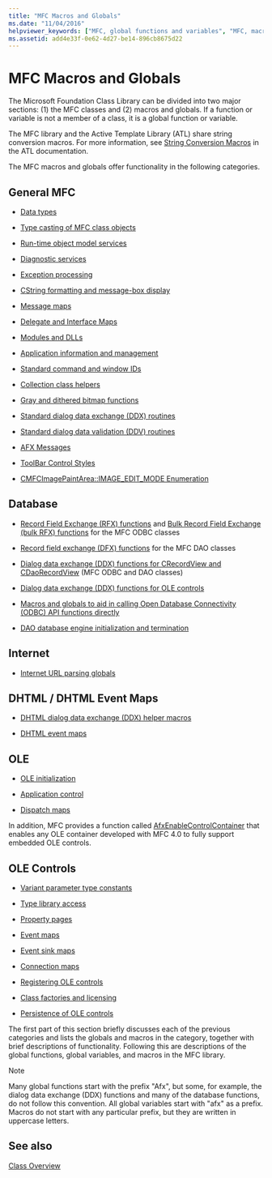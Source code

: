 ```yaml
---
title: "MFC Macros and Globals"
ms.date: "11/04/2016"
helpviewer_keywords: ["MFC, global functions and variables", "MFC, macros", "global functions, MFC", "macros, MFC", "global functions [MFC]", "global variables, MFC", "Afx naming convention", "macros"]
ms.assetid: add4e33f-0e62-4d27-be14-896cb8675d22
---
```

# MFC Macros and Globals

The Microsoft Foundation Class Library can be divided into two major sections: (1) the MFC classes and (2) macros and globals. If a function or variable is not a member of a class, it is a global function or variable.

The MFC library and the Active Template Library (ATL) share string conversion macros. For more information, see [String Conversion Macros](../../atl/reference/string-conversion-macros.md) in the ATL documentation.

The MFC macros and globals offer functionality in the following categories.

## General MFC

- [Data types](data-types-mfc.md)

- [Type casting of MFC class objects](type-casting-of-mfc-class-objects.md)

- [Run-time object model services](run-time-object-model-services.md)

- [Diagnostic services](diagnostic-services.md)

- [Exception processing](exception-processing.md)

- [CString formatting and message-box display](cstring-formatting-and-message-box-display.md)

- [Message maps](message-map-macros-mfc.md)

- [Delegate and Interface Maps](delegate-and-interface-maps.md)

- [Modules and DLLs](extension-dll-macros.md)

- [Application information and management](application-information-and-management.md)

- [Standard command and window IDs](standard-command-and-window-ids.md)

- [Collection class helpers](collection-class-helpers.md)

- [Gray and dithered bitmap functions](gray-and-dithered-bitmap-functions.md)

- [Standard dialog data exchange (DDX) routines](standard-dialog-data-exchange-routines.md)

- [Standard dialog data validation (DDV) routines](standard-dialog-data-validation-routines.md)

- [AFX Messages](afx-messages.md)

- [ToolBar Control Styles](toolbar-control-styles.md)

- [CMFCImagePaintArea::IMAGE_EDIT_MODE Enumeration](cmfcimagepaintarea-image-edit-mode-enumeration.md)

## Database

- [Record Field Exchange (RFX) functions](record-field-exchange-functions.md) and [Bulk Record Field Exchange (bulk RFX) functions](record-field-exchange-functions.md) for the MFC ODBC classes

- [Record field exchange (DFX) functions](record-field-exchange-functions.md) for the MFC DAO classes

- [Dialog data exchange (DDX) functions for CRecordView and CDaoRecordView](dialog-data-exchange-functions-for-crecordview-and-cdaorecordview.md) (MFC ODBC and DAO classes)

- [Dialog data exchange (DDX) functions for OLE controls](dialog-data-exchange-functions-for-ole-controls.md)

- [Macros and globals to aid in calling Open Database Connectivity (ODBC) API functions directly](database-macros-and-globals.md)

- [DAO database engine initialization and termination](dao-database-engine-initialization-and-termination.md)

## Internet

- [Internet URL parsing globals](internet-url-parsing-globals.md)

## DHTML / DHTML Event Maps

- [DHTML dialog data exchange (DDX) helper macros](ddx-dhtml-helper-macros.md)

- [DHTML event maps](dhtml-event-maps.md)

## OLE

- [OLE initialization](ole-initialization.md)

- [Application control](application-control.md)

- [Dispatch maps](dispatch-maps.md)

In addition, MFC provides a function called [AfxEnableControlContainer](ole-initialization.md#afxenablecontrolcontainer) that enables any OLE container developed with MFC 4.0 to fully support embedded OLE controls.

## OLE Controls

- [Variant parameter type constants](variant-parameter-type-constants.md)

- [Type library access](type-library-access.md)

- [Property pages](property-pages-mfc.md)

- [Event maps](event-maps.md)

- [Event sink maps](event-sink-maps.md)

- [Connection maps](connection-maps.md)

- [Registering OLE controls](registering-ole-controls.md)

- [Class factories and licensing](class-factories-and-licensing.md)

- [Persistence of OLE controls](persistence-of-ole-controls.md)

The first part of this section briefly discusses each of the previous categories and lists the globals and macros in the category, together with brief descriptions of functionality. Following this are descriptions of the global functions, global variables, and macros in the MFC library.

> [!NOTE]
> Many global functions start with the prefix "Afx", but some, for example, the dialog data exchange (DDX) functions and many of the database functions, do not follow this convention. All global variables start with "afx" as a prefix. Macros do not start with any particular prefix, but they are written in uppercase letters.

## See also

[Class Overview](../../mfc/class-library-overview.md)
